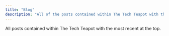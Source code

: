 ```yaml
---
title: "Blog"
description: "All of the posts contained within The Tech Teapot with the most recent posts at the top."
---
```


All posts contained within The Tech Teapot with the most recent at the top.
